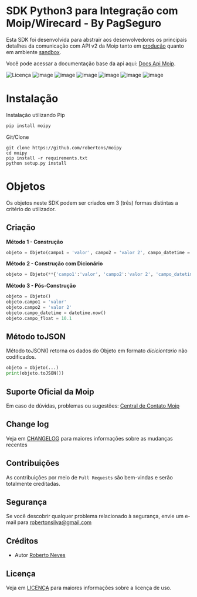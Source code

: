 


# SDK Python3 para Integração com Moip/Wirecard - By PagSeguro

Esta SDK foi desenvolvida para abstrair aos desenvolvedores os principais detalhes da comunicação com API v2 da Moip tanto em [produção](https://moip.com.br/) quanto em ambiente [sandbox](hhttps://conta-sandbox.moip.com.br/).

Você pode acessar a documentação base da api aqui: [Docs Api Moip](https://docs.moip.com.br/).

![Licença](https://img.shields.io/github/license/robertons/moipy) ![image](https://img.shields.io/pypi/v/moipy) ![image](https://img.shields.io/pypi/status/moipy) ![image](https://img.shields.io/badge/python-v3.7-blue) ![image](https://img.shields.io/badge/build-passing-brightgreen) ![image](https://img.shields.io/badge/coverage-100%25-brightgreen) ![image](https://img.shields.io/github/last-commit/robertons/moipy)

# Instalação
Instalação utilizando Pip
```bash
pip install moipy
```
Git/Clone
```
git clone https://github.com/robertons/moipy
cd moipy
pip install -r requirements.txt
python setup.py install
```
# Objetos

Os objetos neste SDK podem ser criados em 3 (três) formas distintas a critério do utilizador.

## Criação

**Método 1 - Construção**
```python
objeto = Objeto(campo1 = 'valor', campo2 = 'valor 2', campo_datetime = datetime.now(), campo_float = 10.1)
```
**Método 2 - Construção com Dicionário**
```python
objeto = Objeto(**{'campo1':'valor', 'campo2':'valor 2', 'campo_datetime':datetime.now(), 'campo_float' = 10.1})
```
**Método 3 - Pós-Construção**
```python
objeto = Objeto()
objeto.campo1 = 'valor'
objeto.campo2 = 'valor 2'
objeto.campo_datetime = datetime.now()
objeto.campo_float = 10.1
```
##  Método toJSON

Método toJSON() retorna os dados do Objeto em formato *diciciontario* não codificados.

```python
objeto = Objeto(...)
print(objeto.toJSON())
```



## Suporte Oficial da Moip

Em caso de dúvidas, problemas ou sugestões:  [Central de Contato Moip](https://moip.com.br/contato/)

## Change log

Veja em  [CHANGELOG](CHANGELOG.md) para maiores informações sobre as mudanças recentes

## Contribuições

As contribuições  por meio de `Pull Requests` são bem-vindas e serão totalmente creditadas.

## Segurança

Se você descobrir qualquer problema relacionado à segurança, envie um e-mail para robertonsilva@gmail.com

## Créditos

- Autor [Roberto Neves](https://github.com/robertons)

## Licença
Veja em  [LICENÇA](LICENSE) para maiores informações sobre a licença de uso.
